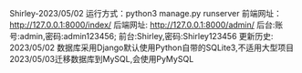 Shirley-2023/05/02
运行方式：python3 manage.py runserver
前端网址：http://127.0.0.1:8000/index/
后端网址: http://127.0.0.1:8000/admin/
后台:账号:admin,密码:admin123456;
前台:Shirley,密码:Shirley123456
更新历史:
2023/05/02 数据库采用Django默认使用Python自带的SQLite3,不适用大型项目
2023/05/03迁移数据库到MySQL,会使用PyMySQL 